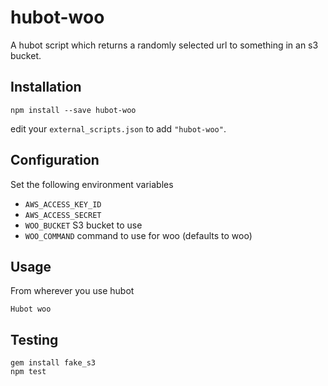 hubot-woo
=========
A hubot script which returns a randomly selected url to something in an s3
bucket.

Installation
------------
```
npm install --save hubot-woo
```
edit your ``external_scripts.json`` to add ``"hubot-woo"``.

Configuration
-------------
Set the following environment variables
  * `AWS_ACCESS_KEY_ID`
  * `AWS_ACCESS_SECRET`
  * `WOO_BUCKET` S3 bucket to use
  * `WOO_COMMAND` command to use for woo (defaults to woo)

Usage
-----
From wherever you use hubot

```
Hubot woo
```

Testing
-------
```
gem install fake_s3
npm test
```
